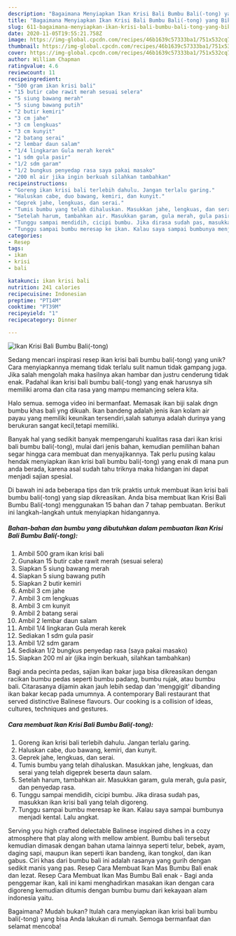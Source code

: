 ```yaml
---
description: "Bagaimana Menyiapkan Ikan Krisi Bali Bumbu Bali(-tong) yang Bikin Ngiler"
title: "Bagaimana Menyiapkan Ikan Krisi Bali Bumbu Bali(-tong) yang Bikin Ngiler"
slug: 611-bagaimana-menyiapkan-ikan-krisi-bali-bumbu-bali-tong-yang-bikin-ngiler
date: 2020-11-05T19:55:21.758Z
image: https://img-global.cpcdn.com/recipes/46b1639c57333ba1/751x532cq70/ikan-krisi-bali-bumbu-bali-tong-foto-resep-utama.jpg
thumbnail: https://img-global.cpcdn.com/recipes/46b1639c57333ba1/751x532cq70/ikan-krisi-bali-bumbu-bali-tong-foto-resep-utama.jpg
cover: https://img-global.cpcdn.com/recipes/46b1639c57333ba1/751x532cq70/ikan-krisi-bali-bumbu-bali-tong-foto-resep-utama.jpg
author: William Chapman
ratingvalue: 4.6
reviewcount: 11
recipeingredient:
- "500 gram ikan krisi bali"
- "15 butir cabe rawit merah sesuai selera"
- "5 siung bawang merah"
- "5 siung bawang putih"
- "2 butir kemiri"
- "3 cm jahe"
- "3 cm lengkuas"
- "3 cm kunyit"
- "2 batang serai"
- "2 lembar daun salam"
- "1/4 lingkaran Gula merah kerek"
- "1 sdm gula pasir"
- "1/2 sdm garam"
- "1/2 bungkus penyedap rasa saya pakai masako"
- "200 ml air jika ingin berkuah silahkan tambahkan"
recipeinstructions:
- "Goreng ikan krisi bali terlebih dahulu. Jangan terlalu garing."
- "Haluskan cabe, duo bawang, kemiri, dan kunyit."
- "Geprek jahe, lengkuas, dan serai."
- "Tumis bumbu yang telah dihaluskan. Masukkan jahe, lengkuas, dan serai yang telah digeprek beserta daun salam."
- "Setelah harum, tambahkan air. Masukkan garam, gula merah, gula pasir, dan penyedap rasa."
- "Tunggu sampai mendidih, cicipi bumbu. Jika dirasa sudah pas, masukkan ikan krisi bali yang telah digoreng."
- "Tunggu sampai bumbu meresap ke ikan. Kalau saya sampai bumbunya menjadi kental. Lalu angkat."
categories:
- Resep
tags:
- ikan
- krisi
- bali

katakunci: ikan krisi bali 
nutrition: 241 calories
recipecuisine: Indonesian
preptime: "PT14M"
cooktime: "PT39M"
recipeyield: "1"
recipecategory: Dinner

---
```



![Ikan Krisi Bali Bumbu Bali(-tong)](https://img-global.cpcdn.com/recipes/46b1639c57333ba1/751x532cq70/ikan-krisi-bali-bumbu-bali-tong-foto-resep-utama.jpg)

Sedang mencari inspirasi resep ikan krisi bali bumbu bali(-tong) yang unik? Cara menyiapkannya memang tidak terlalu sulit namun tidak gampang juga. Jika salah mengolah maka hasilnya akan hambar dan justru cenderung tidak enak. Padahal ikan krisi bali bumbu bali(-tong) yang enak harusnya sih memiliki aroma dan cita rasa yang mampu memancing selera kita.

Halo semua. semoga video ini bermanfaat. Memasak ikan biji salak dngn bumbu khas bali yng dikuah. Ikan bandeng adalah jenis ikan kolam air payau yang memiliki keunikan tersendiri,salah satunya adalah durinya yang berukuran sangat kecil,tetapi memiliki.

Banyak hal yang sedikit banyak mempengaruhi kualitas rasa dari ikan krisi bali bumbu bali(-tong), mulai dari jenis bahan, kemudian pemilihan bahan segar hingga cara membuat dan menyajikannya. Tak perlu pusing kalau hendak menyiapkan ikan krisi bali bumbu bali(-tong) yang enak di mana pun anda berada, karena asal sudah tahu triknya maka hidangan ini dapat menjadi sajian spesial.


Di bawah ini ada beberapa tips dan trik praktis untuk membuat ikan krisi bali bumbu bali(-tong) yang siap dikreasikan. Anda bisa membuat Ikan Krisi Bali Bumbu Bali(-tong) menggunakan 15 bahan dan 7 tahap pembuatan. Berikut ini langkah-langkah untuk menyiapkan hidangannya.

<!--inarticleads1-->

##### Bahan-bahan dan bumbu yang dibutuhkan dalam pembuatan Ikan Krisi Bali Bumbu Bali(-tong):

1. Ambil 500 gram ikan krisi bali
1. Gunakan 15 butir cabe rawit merah (sesuai selera)
1. Siapkan 5 siung bawang merah
1. Siapkan 5 siung bawang putih
1. Siapkan 2 butir kemiri
1. Ambil 3 cm jahe
1. Ambil 3 cm lengkuas
1. Ambil 3 cm kunyit
1. Ambil 2 batang serai
1. Ambil 2 lembar daun salam
1. Ambil 1/4 lingkaran Gula merah kerek
1. Sediakan 1 sdm gula pasir
1. Ambil 1/2 sdm garam
1. Sediakan 1/2 bungkus penyedap rasa (saya pakai masako)
1. Siapkan 200 ml air (jika ingin berkuah, silahkan tambahkan)


Bagi anda pecinta pedas, sajian ikan bakar juga bisa dikreasikan dengan racikan bumbu pedas seperti bumbu padang, bumbu rujak, atau bumbu bali. Citarasanya dijamin akan jauh lebih sedap dan &#39;menggigit&#39; dibanding ikan bakar kecap pada umumnya. A contemporary Bali restaurant that served distinctive Balinese flavours. Our cooking is a collision of ideas, cultures, techniques and gestures. 

<!--inarticleads2-->

##### Cara membuat Ikan Krisi Bali Bumbu Bali(-tong):

1. Goreng ikan krisi bali terlebih dahulu. Jangan terlalu garing.
1. Haluskan cabe, duo bawang, kemiri, dan kunyit.
1. Geprek jahe, lengkuas, dan serai.
1. Tumis bumbu yang telah dihaluskan. Masukkan jahe, lengkuas, dan serai yang telah digeprek beserta daun salam.
1. Setelah harum, tambahkan air. Masukkan garam, gula merah, gula pasir, dan penyedap rasa.
1. Tunggu sampai mendidih, cicipi bumbu. Jika dirasa sudah pas, masukkan ikan krisi bali yang telah digoreng.
1. Tunggu sampai bumbu meresap ke ikan. Kalau saya sampai bumbunya menjadi kental. Lalu angkat.


Serving you high crafted delectable Balinese inspired dishes in a cozy atmosphere that play along with mellow ambient. Bumbu bali tersebut kemudian dimasak dengan bahan utama lainnya seperti telur, bebek, ayam, daging sapi, maupun ikan seperti ikan bandeng, ikan tongkol, dan ikan gabus. Ciri khas dari bumbu bali ini adalah rasanya yang gurih dengan sedikit manis yang pas. Resep Cara Membuat Ikan Mas Bumbu Bali enak dan lezat. Resep Cara Membuat Ikan Mas Bumbu Bali enak - Bagi anda penggemar ikan, kali ini kami menghadirkan masakan ikan dengan cara digoreng kemudian ditumis dengan bumbu bumu dari kekayaan alam indonesia yaitu. 

Bagaimana? Mudah bukan? Itulah cara menyiapkan ikan krisi bali bumbu bali(-tong) yang bisa Anda lakukan di rumah. Semoga bermanfaat dan selamat mencoba!
